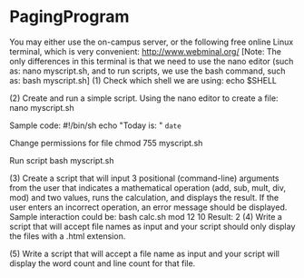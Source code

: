 # PagingProgram
You may either use the on-campus server, or the following free online Linux terminal, which is very convenient: http://www.webminal.org/
[Note: The only differences in this terminal is that we need to use the nano editor (such as: nano myscript.sh, and to run scripts, we use the bash command, such as: bash myscript.sh]
(1) Check which shell we are using:
echo $SHELL

(2) Create and run a simple script.
Using the nano editor to create a file:
nano myscript.sh

Sample code:
#!/bin/sh
echo "Today is: " `date`

Change permissions for file
chmod 755 myscript.sh

Run script
bash myscript.sh

(3) Create a script that will input 3 positional (command-line) arguments from the user that indicates a mathematical operation (add, sub, mult, div, mod) and two values, runs the calculation, and displays the result. If the user enters an incorrect operation, an error message should be displayed. Sample interaction could be:
bash calc.sh mod 12 10
Result: 2
(4) Write a script that will accept file names as input and your script should only display the files with a .html extension. 

(5) Write a script that will accept a file name as input and your script will display the word count and line count for that file.
